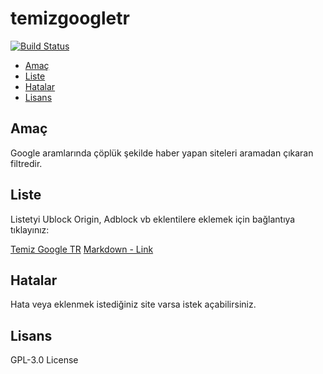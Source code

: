 # temizgoogletr

[![Build Status](https://travis-ci.com/muratbulat/temizgoogletr.svg?branch=main)](https://travis-ci.com/muratbulat/temizgoogletr)

-   [Amaç](#amac)
-   [Liste](#liste)
-   [Hatalar](#hatalar)
-   [Lisans](#lisans)

## Amaç

Google aramlarında çöplük şekilde haber yapan siteleri aramadan çıkaran filtredir.

## Liste

Listetyi Ublock Origin, Adblock vb eklentilere eklemek için bağlantıya tıklayınız: 

[Temiz Google TR](abp:subscribe?location=https%3A%2F%2Fraw.githubusercontent.com%2muratbulat%2temizgoogletr%2main%2temizgoogletr.txt&title=TemizGoogleTR)
	[Markdown - Link](#Link)

## Hatalar

Hata veya eklenmek istediğiniz site varsa istek açabilirsiniz.

## Lisans

GPL-3.0 License
